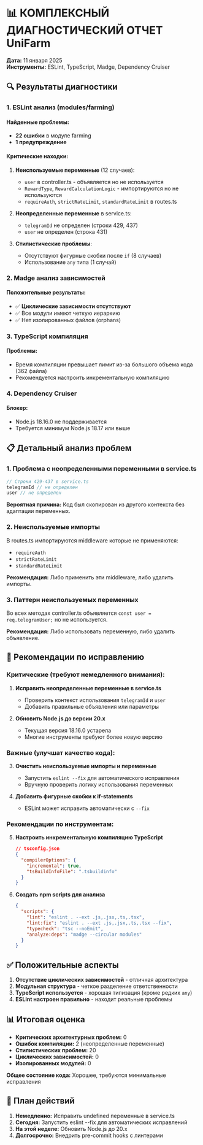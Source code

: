 # 📊 КОМПЛЕКСНЫЙ ДИАГНОСТИЧЕСКИЙ ОТЧЕТ UniFarm

**Дата:** 11 января 2025  
**Инструменты:** ESLint, TypeScript, Madge, Dependency Cruiser  

## 🔍 Результаты диагностики

### 1. ESLint анализ (modules/farming)

#### Найденные проблемы:
- **22 ошибки** в модуле farming
- **1 предупреждение**

#### Критические находки:
1. **Неиспользуемые переменные** (12 случаев):
   - `user` в controller.ts - объявляется но не используется
   - `RewardType`, `RewardCalculationLogic` - импортируются но не используются
   - `requireAuth`, `strictRateLimit`, `standardRateLimit` в routes.ts

2. **Неопределенные переменные** в service.ts:
   - `telegramId` не определен (строки 429, 437)
   - `user` не определен (строка 431)

3. **Стилистические проблемы**:
   - Отсутствуют фигурные скобки после `if` (8 случаев)
   - Использование `any` типа (1 случай)

### 2. Madge анализ зависимостей

#### Положительные результаты:
- ✅ **Циклические зависимости отсутствуют**
- ✅ Все модули имеют четкую иерархию
- ✅ Нет изолированных файлов (orphans)

### 3. TypeScript компиляция

#### Проблемы:
- Время компиляции превышает лимит из-за большого объема кода (362 файла)
- Рекомендуется настроить инкрементальную компиляцию

### 4. Dependency Cruiser

#### Блокер:
- Node.js 18.16.0 не поддерживается
- Требуется минимум Node.js 18.17 или выше

## 📋 Детальный анализ проблем

### 1. Проблема с неопределенными переменными в service.ts

```typescript
// Строки 429-437 в service.ts
telegramId // не определен
user // не определен
```

**Вероятная причина:** Код был скопирован из другого контекста без адаптации переменных.

### 2. Неиспользуемые импорты

В routes.ts импортируются middleware которые не применяются:
- `requireAuth`
- `strictRateLimit` 
- `standardRateLimit`

**Рекомендация:** Либо применить эти middleware, либо удалить импорты.

### 3. Паттерн неиспользуемых переменных

Во всех методах controller.ts объявляется `const user = req.telegramUser;` но не используется.

**Рекомендация:** Либо использовать переменную, либо удалить объявление.

## 🎯 Рекомендации по исправлению

### Критические (требуют немедленного внимания):

1. **Исправить неопределенные переменные в service.ts**
   - Проверить контекст использования `telegramId` и `user`
   - Добавить правильные объявления или параметры

2. **Обновить Node.js до версии 20.x**
   - Текущая версия 18.16.0 устарела
   - Многие инструменты требуют более новую версию

### Важные (улучшат качество кода):

3. **Очистить неиспользуемые импорты и переменные**
   - Запустить `eslint --fix` для автоматического исправления
   - Вручную проверить логику использования переменных

4. **Добавить фигурные скобки к if-statements**
   - ESLint может исправить автоматически с `--fix`

### Рекомендации по инструментам:

5. **Настроить инкрементальную компиляцию TypeScript**
   ```json
   // tsconfig.json
   {
     "compilerOptions": {
       "incremental": true,
       "tsBuildInfoFile": ".tsbuildinfo"
     }
   }
   ```

6. **Создать npm scripts для анализа**
   ```json
   {
     "scripts": {
       "lint": "eslint . --ext .js,.jsx,.ts,.tsx",
       "lint:fix": "eslint . --ext .js,.jsx,.ts,.tsx --fix",
       "typecheck": "tsc --noEmit",
       "analyze:deps": "madge --circular modules"
     }
   }
   ```

## ✅ Положительные аспекты

1. **Отсутствие циклических зависимостей** - отличная архитектура
2. **Модульная структура** - четкое разделение ответственности
3. **TypeScript используется** - хорошая типизация (кроме редких `any`)
4. **ESLint настроен правильно** - находит реальные проблемы

## 📊 Итоговая оценка

- **Критических архитектурных проблем:** 0
- **Ошибок компиляции:** 2 (неопределенные переменные)
- **Стилистических проблем:** 20
- **Циклических зависимостей:** 0
- **Изолированных модулей:** 0

**Общее состояние кода:** Хорошее, требуются минимальные исправления

## 🚀 План действий

1. **Немедленно:** Исправить undefined переменные в service.ts
2. **Сегодня:** Запустить eslint --fix для автоматических исправлений
3. **На этой неделе:** Обновить Node.js до 20.x
4. **Долгосрочно:** Внедрить pre-commit hooks с линтерами